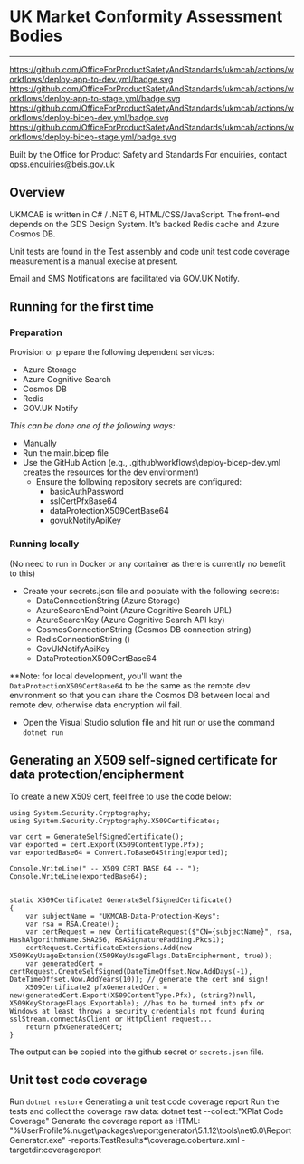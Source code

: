 # UK Market Conformity Assessment Bodies
---
https://github.com/OfficeForProductSafetyAndStandards/ukmcab/actions/workflows/deploy-app-to-dev.yml/badge.svg
https://github.com/OfficeForProductSafetyAndStandards/ukmcab/actions/workflows/deploy-app-to-stage.yml/badge.svg
https://github.com/OfficeForProductSafetyAndStandards/ukmcab/actions/workflows/deploy-bicep-dev.yml/badge.svg
https://github.com/OfficeForProductSafetyAndStandards/ukmcab/actions/workflows/deploy-bicep-stage.yml/badge.svg

Built by the Office for Product Safety and Standards
For enquiries, contact opss.enquiries@beis.gov.uk

## Overview
UKMCAB is written in C# / .NET 6, HTML/CSS/JavaScript.  The front-end depends on the GDS Design System.
It's backed Redis cache and Azure Cosmos DB.

Unit tests are found in the Test assembly and code unit test code coverage measurement is a manual execise at present. 

Email and SMS Notifications are facilitated via GOV.UK Notify.


## Running for the first time

### Preparation
Provision or prepare the following dependent services:
- Azure Storage
- Azure Cognitive Search
- Cosmos DB
- Redis
- GOV.UK Notify

_This can be done one of the following ways:_
- Manually
- Run the main.bicep file
- Use the GitHub Action (e.g., .github\workflows\deploy-bicep-dev.yml creates the resources for the dev environment)
  - Ensure the following repository secrets are configured:
    - basicAuthPassword
    - sslCertPfxBase64
    - dataProtectionX509CertBase64
    - govukNotifyApiKey


### Running locally 
(No need to run in Docker or any container as there is currently no benefit to this)
- Create your secrets.json file and populate with the following secrets:
  - DataConnectionString (Azure Storage)
  - AzureSearchEndPoint (Azure Cognitive Search URL)
  - AzureSearchKey (Azure Cognitive Search API key)
  - CosmosConnectionString (Cosmos DB connection string)
  - RedisConnectionString ()
  - GovUkNotifyApiKey
  - DataProtectionX509CertBase64
  
**Note: for local development, you'll want the `DataProtectionX509CertBase64` to be the same as the remote dev environment so that you can share the Cosmos DB between local and remote dev, otherwise data encryption wil fail.

- Open the Visual Studio solution file and hit run or use the command `dotnet run`


## Generating an X509 self-signed certificate for data protection/encipherment
To create a new X509 cert, feel free to use the code below:
```
using System.Security.Cryptography;
using System.Security.Cryptography.X509Certificates;

var cert = GenerateSelfSignedCertificate();
var exported = cert.Export(X509ContentType.Pfx);
var exportedBase64 = Convert.ToBase64String(exported);

Console.WriteLine(" -- X509 CERT BASE 64 -- ");
Console.WriteLine(exportedBase64);


static X509Certificate2 GenerateSelfSignedCertificate()
{
    var subjectName = "UKMCAB-Data-Protection-Keys";
    var rsa = RSA.Create();
    var certRequest = new CertificateRequest($"CN={subjectName}", rsa, HashAlgorithmName.SHA256, RSASignaturePadding.Pkcs1);
    certRequest.CertificateExtensions.Add(new X509KeyUsageExtension(X509KeyUsageFlags.DataEncipherment, true));
    var generatedCert = certRequest.CreateSelfSigned(DateTimeOffset.Now.AddDays(-1), DateTimeOffset.Now.AddYears(10)); // generate the cert and sign!
    X509Certificate2 pfxGeneratedCert = new(generatedCert.Export(X509ContentType.Pfx), (string?)null, X509KeyStorageFlags.Exportable); //has to be turned into pfx or Windows at least throws a security credentials not found during sslStream.connectAsClient or HttpClient request...
    return pfxGeneratedCert;
}
```
The output can be copied into the github secret or `secrets.json` file.




## Unit test code coverage
Run `dotnet restore`
Generating a unit test code coverage report
Run the tests and collect the coverage raw data: dotnet test --collect:"XPlat Code Coverage"
Generate the coverage report as HTML: "%UserProfile%\.nuget\packages\reportgenerator\5.1.12\tools\net6.0\ReportGenerator.exe" -reports:TestResults\*\coverage.cobertura.xml -targetdir:coveragereport



